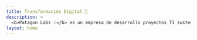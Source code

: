 ```yaml
---
title: Transformación Digital 🚀
description: >
  <b>Patagon Labs 💡</b> es un empresa de desarrollo proyectos TI sustentanda en una red de <b>freelancers</b> y apalancada en soluciones de <b>código libre.</b> 😀
layout: home 
---
```


